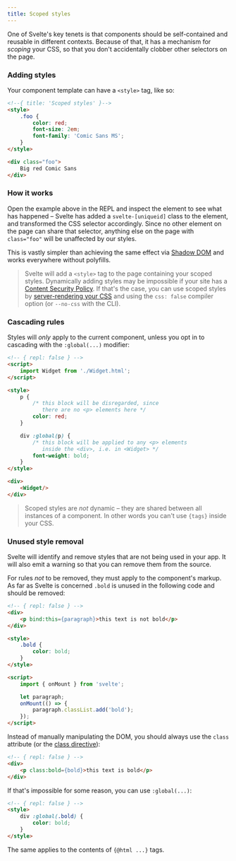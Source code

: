 ```yaml
---
title: Scoped styles
---
```


One of Svelte's key tenets is that components should be self-contained and reusable in different contexts. Because of that, it has a mechanism for *scoping* your CSS, so that you don't accidentally clobber other selectors on the page.

### Adding styles

Your component template can have a `<style>` tag, like so:

```html
<!--{ title: 'Scoped styles' }-->
<style>
	.foo {
		color: red;
		font-size: 2em;
		font-family: 'Comic Sans MS';
	}
</style>

<div class="foo">
	Big red Comic Sans
</div>
```


### How it works

Open the example above in the REPL and inspect the element to see what has happened – Svelte has added a `svelte-[uniqueid]` class to the element, and transformed the CSS selector accordingly. Since no other element on the page can share that selector, anything else on the page with `class="foo"` will be unaffected by our styles.

This is vastly simpler than achieving the same effect via [Shadow DOM](http://caniuse.com/#search=shadow%20dom) and works everywhere without polyfills.

> Svelte will add a `<style>` tag to the page containing your scoped styles. Dynamically adding styles may be impossible if your site has a [Content Security Policy](https://developer.mozilla.org/en-US/docs/Web/HTTP/CSP). If that's the case, you can use scoped styles by [server-rendering your CSS](docs#rendering-css) and using the `css: false` compiler option (or `--no-css` with the CLI).


### Cascading rules

Styles will *only* apply to the current component, unless you opt in to cascading with the `:global(...)` modifier:

<!-- TODO `cascade: false` in the REPL -->

```html
<!-- { repl: false } -->
<script>
	import Widget from './Widget.html';
</script>

<style>
	p {
		/* this block will be disregarded, since
		   there are no <p> elements here */
		color: red;
	}

	div :global(p) {
		/* this block will be applied to any <p> elements
		   inside the <div>, i.e. in <Widget> */
		font-weight: bold;
	}
</style>

<div>
	<Widget/>
</div>
```

> Scoped styles are *not* dynamic – they are shared between all instances of a component. In other words you can't use `{tags}` inside your CSS.


### Unused style removal

Svelte will identify and remove styles that are not being used in your app. It will also emit a warning so that you can remove them from the source.

For rules *not* to be removed, they must apply to the component's markup. As far as Svelte is concerned `.bold` is unused in the following code and should be removed:

```html
<!-- { repl: false } -->
<div>
	<p bind:this={paragraph}>this text is not bold</p>
</div>

<style>
	.bold {
		color: bold;
	}
</style>

<script>
	import { onMount } from 'svelte';

	let paragraph;
	onMount(() => {
		paragraph.classList.add('bold');
	});
</script>
```

Instead of manually manipulating the DOM, you should always use the `class` attribute (or the [class directive](https://svelte.technology/docs#classes)):

```html
<!-- { repl: false } -->
<div>
	<p class:bold={bold}>this text is bold</p>
</div>
```

If that's impossible for some reason, you can use `:global(...)`:

```html
<!-- { repl: false } -->
<style>
	div :global(.bold) {
		color: bold;
	}
</style>
```

The same applies to the contents of `{@html ...}` tags.